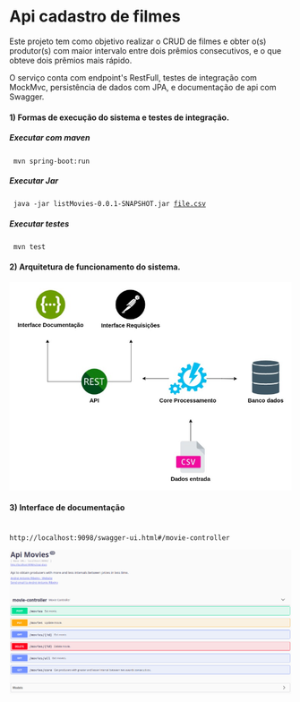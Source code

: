 # Api cadastro de filmes

Este projeto tem como objetivo realizar o CRUD de filmes e obter o(s) produtor(s) com maior intervalo entre dois prêmios consecutivos, e o que obteve dois prêmios mais rápido.

O serviço conta com endpoint's RestFull, testes de integração com MockMvc, persistência de dados com JPA, e documentação de api com Swagger.


#### 1) Formas de execução do sistema e testes de integração.

##### Executar com maven
<code> mvn spring-boot:run</code>

##### Executar Jar
<code> java -jar listMovies-0.0.1-SNAPSHOT.jar [file.csv](file.csv)</code>


##### Executar testes
<code> mvn test</code>

#### 2) Arquitetura de funcionamento do sistema.
![](img/arquitetura.jpg)

#### 3) Interface de documentação
<code> http://localhost:9098/swagger-ui.html#/movie-controller</code>

![](img/swagger.png)
